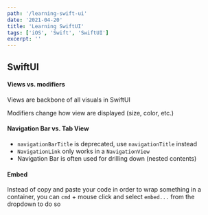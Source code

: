 ```yaml
---
path: '/learning-swift-ui'
date: '2021-04-20'
title: 'Learning SwiftUI'
tags: ['iOS', 'Swift', 'SwiftUI']
excerpt: ''
---
```


## SwiftUI

#### Views vs. modifiers

Views are backbone of all visuals in SwiftUI

Modifiers change how view are displayed (size, color, etc.)

#### Navigation Bar vs. Tab View

- `navigationBarTitle` is deprecated, use `navigationTitle` instead
- `NavigationLink` only works in a `NavigationView`
- Navigation Bar is often used for drilling down (nested contents)

#### Embed

Instead of copy and paste your code in order to wrap something in a container,
you can `cmd` + mouse click and select `embed...` from the dropdown to do so
